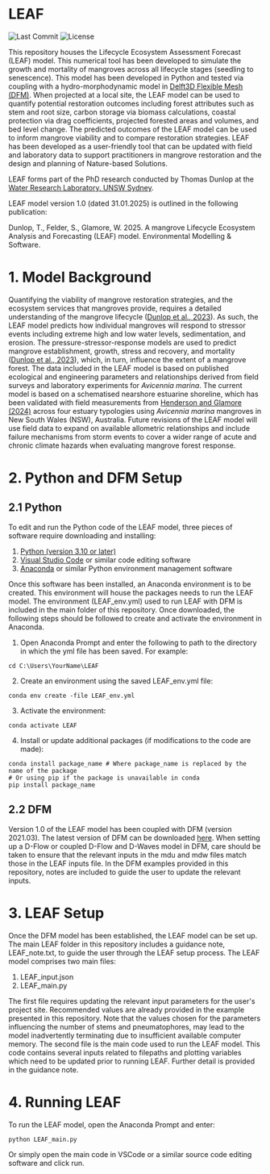 # LEAF
![Last Commit](https://img.shields.io/github/last-commit/DunlopT/LEAF?color=%237b9a6e) ![License](https://img.shields.io/badge/License-GPLv3-%237b9a6e.svg)

This repository houses the Lifecycle Ecosystem Assessment Forecast (LEAF) model. This numerical tool has been developed to simulate the growth and mortality of mangroves across all lifecycle stages (seedling to senescence). This model has been developed in Python and tested via coupling with a hydro-morphodynamic model in [Delft3D Flexible Mesh (DFM)](https://oss.deltares.nl/web/delft3dfm). When projected at a local site, the LEAF model can be used to quantify potential restoration outcomes including forest attributes such as stem and root size, carbon storage via biomass calculations, coastal protection via drag coefficients, projected forested areas and volumes, and bed level change. The predicted outcomes of the LEAF model can be used to inform mangrove viability and to compare restoration strategies. LEAF has been developed as a user-friendly tool that can be updated with field and laboratory data to support practitioners in mangrove restoration and the design and planning of Nature-based Solutions.

LEAF forms part of the PhD research conducted by Thomas Dunlop at the [Water Research Laboratory, UNSW Sydney](https://www.unsw.edu.au/research/wrl).

LEAF model version 1.0 (dated 31.01.2025) is outlined in the following publication:

Dunlop, T., Felder, S., Glamore, W. 2025. A mangrove Lifecycle Ecosystem Analysis and Forecasting (LEAF) model. Environmental Modelling & Software.

# 1. Model Background
Quantifying the viability of mangrove restoration strategies, and the ecosystem services that mangroves provide, requires a detailed understanding of the mangrove lifecycle ([Dunlop et al., 2023](https://www.sciencedirect.com/science/article/pii/S0048969723009786)). As such, the LEAF model predicts how individual mangroves will respond to stressor events including extreme high and low water levels, sedimentation, and erosion. The pressure-stressor-response models are used to predict mangrove establishment, growth, stress and recovery, and mortality ([Dunlop et al., 2023](https://www.sciencedirect.com/science/article/pii/S0048969723009786)), which, in turn, influence the extent of a mangrove forest. The data included in the LEAF model is based on published ecological and engineering parameters and relationships derived from field surveys and laboratory experiments for *Avicennia marina*. The current model is based on a schematised nearshore estuarine shoreline, which has been validated with field measurements from [Henderson and Glamore (2024)](https://www.sciencedirect.com/science/article/pii/S0272771424002014) across four estuary typologies using *Avicennia marina* mangroves in New South Wales (NSW), Australia. Future revisions of the LEAF model will use field data to expand on available allometric relationships and include failure mechanisms from storm events to cover a wider range of acute and chronic climate hazards when evaluating mangrove forest response.

# 2. Python and DFM Setup
## 2.1 Python
To edit and run the Python code of the LEAF model, three pieces of software require downloading and installing:

1. [Python (version 3.10 or later)](https://www.python.org/downloads/)
2. [Visual Studio Code](https://code.visualstudio.com/) or similar code editing software
3. [Anaconda](https://www.anaconda.com/download) or similar Python environment management software

Once this software has been installed, an Anaconda environment is to be created. This environment will house the packages needs to run the LEAF model. The environment (LEAF_env.yml) used to run LEAF with DFM is included in the main folder of this repository. Once downloaded, the following steps should be followed to create and activate the environment in Anaconda.

1. Open Anaconda Prompt and enter the following to path to the directory in which the yml file has been saved. For example:
			
```
cd C:\Users\YourName\LEAF
```
			
2. Create an environment using the saved LEAF_env.yml file:
		
```
conda env create -file LEAF_env.yml
```
			
3. Activate the environment:
		
```
conda activate LEAF
```
			
4. Install or update additional packages (if modifications to the code are made):
		
```
conda install package_name # Where package_name is replaced by the name of the package
# Or using pip if the package is unavailable in conda
pip install package_name
```

## 2.2 DFM
Version 1.0 of the LEAF model has been coupled with DFM (version 2021.03). The latest version of DFM can be downloaded [here](https://download.deltares.nl/en/delft3dfm-2d3d-ga-hmwq). When setting up a D-Flow or coupled D-Flow and D-Waves model in DFM, care should be taken to ensure that the relevant inputs in the mdu and mdw files match those in the LEAF inputs file. In the DFM examples provided in this repository, notes are included to guide the user to update the relevant inputs.

# 3. LEAF Setup
Once the DFM model has been established, the LEAF model can be set up. The main LEAF folder in this repository includes a guidance note, LEAF_note.txt, to guide the user through the LEAF setup process. The LEAF model comprises two main files:
	
1. LEAF_input.json
2. LEAF_main.py
			
The first file requires updating the relevant input parameters for the user's project site. Recommended values are already provided in the example presented in this repository. Note that the values chosen for the parameters influencing the number of stems and pneumatophores, may lead to the model inadvertently terminating due to insufficient available computer memory. The second file is the main code used to run the LEAF model. This code contains several inputs related to filepaths and plotting variables which need to be updated prior to running LEAF. Further detail is provided in the guidance note.

# 4. Running LEAF
To run the LEAF model, open the Anaconda Prompt and enter:
	
```
python LEAF_main.py
```
	
Or simply open the main code in VSCode or a similar source code editing software and click run.
